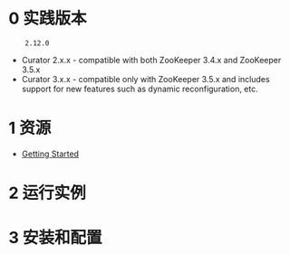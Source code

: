 
# 0 实践版本

		2.12.0

+ Curator 2.x.x - compatible with both ZooKeeper 3.4.x and ZooKeeper 3.5.x
+ Curator 3.x.x - compatible only with ZooKeeper 3.5.x and includes support for new features such as dynamic reconfiguration, etc.

# 1 资源

+ [Getting Started](http://curator.apache.org/getting-started.html)


# 2 运行实例

# 3 安装和配置
